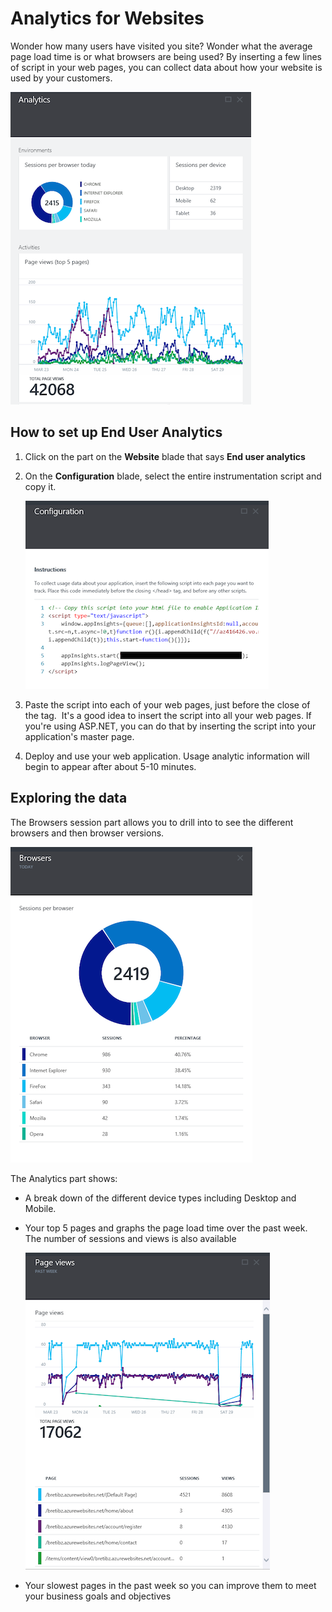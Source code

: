 <properties title="How to use end user analytics" pageTitle="How to use end user analytics" description="Learn about end user analytics in Azure." authors="vladj"  />

<tags ms.service="application-insights" ms.workload="tbd" ms.tgt_pltfrm="ibiza" ms.devlang="na" ms.topic="article" ms.date="01/01/1900" ms.author="vladj" />

# Analytics for Websites

Wonder how many users have visited you site?  Wonder what the average page load time is or what browsers are being used?  By inserting a few lines of script in your web pages, you can collect data about how your website is used by your customers. 

   ![End User Analytics](./media/insights-usage-analytics/Insights_ConfiguredExperience.png)

## How to set up End User Analytics
1. Click on the part on the **Website** blade that says **End user analytics**
2. On the **Configuration** blade, select the entire instrumentation script and copy it.

   ![Configuration](./media/insights-usage-analytics/Insights_CopyCode.png)


3. Paste the script into each of your web pages, just before the close of the </head> tag.  It's a good idea to insert the script into all your web pages. If you're using ASP.NET, you can do that by inserting the script into your application's master page.

4. Deploy and use your web application. Usage analytic information will begin to appear after about 5-10 minutes.

## Exploring the data

The Browsers session part allows you to drill into to see the different browsers and then browser versions.

   ![Browsers](./media/insights-usage-analytics/Insights_Browsers.png)

The Analytics part shows:
- A break down of the different device types including Desktop and Mobile.
- Your top 5 pages and graphs the page load time over the past week.  The number of sessions and views is also available

   ![Top Pages](./media/insights-usage-analytics/Insights_TopPages.png)

- Your slowest pages in the past week so you can improve them to meet your business goals and objectives

